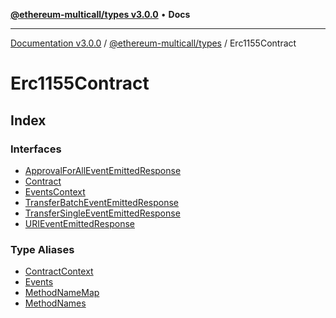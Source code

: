 [**@ethereum-multicall/types v3.0.0**](../../README.md) • **Docs**

***

[Documentation v3.0.0](../../../../packages.md) / [@ethereum-multicall/types](../../README.md) / Erc1155Contract

# Erc1155Contract

## Index

### Interfaces

- [ApprovalForAllEventEmittedResponse](interfaces/ApprovalForAllEventEmittedResponse.md)
- [Contract](interfaces/Contract.md)
- [EventsContext](interfaces/EventsContext.md)
- [TransferBatchEventEmittedResponse](interfaces/TransferBatchEventEmittedResponse.md)
- [TransferSingleEventEmittedResponse](interfaces/TransferSingleEventEmittedResponse.md)
- [URIEventEmittedResponse](interfaces/URIEventEmittedResponse.md)

### Type Aliases

- [ContractContext](type-aliases/ContractContext.md)
- [Events](type-aliases/Events.md)
- [MethodNameMap](type-aliases/MethodNameMap.md)
- [MethodNames](type-aliases/MethodNames.md)

